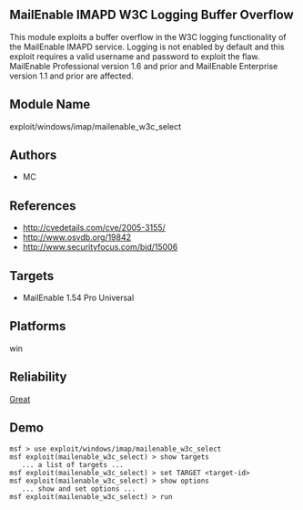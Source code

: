 ## MailEnable IMAPD W3C Logging Buffer Overflow

This module exploits a buffer overflow in the W3C logging 
functionality of the MailEnable IMAPD service. Logging is 
not enabled by default and this exploit requires a valid 
username and password to exploit the flaw. MailEnable 
Professional version 1.6 and prior and MailEnable Enterprise 
version 1.1 and prior are affected.


## Module Name
exploit/windows/imap/mailenable_w3c_select

## Authors
* MC


## References
* http://cvedetails.com/cve/2005-3155/
* http://www.osvdb.org/19842
* http://www.securityfocus.com/bid/15006



## Targets
* MailEnable 1.54 Pro Universal


## Platforms
win

## Reliability
[Great](https://github.com/rapid7/metasploit-framework/wiki/Exploit-Ranking)

## Demo

```
msf > use exploit/windows/imap/mailenable_w3c_select
msf exploit(mailenable_w3c_select) > show targets
   ... a list of targets ...
msf exploit(mailenable_w3c_select) > set TARGET <target-id>
msf exploit(mailenable_w3c_select) > show options
   ... show and set options ...
msf exploit(mailenable_w3c_select) > run
```
    
    